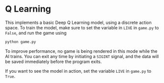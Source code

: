 # Q Learning

This implements a basic Deep Q Learning model, using a discrete action space. To
train the model, make sure to set the variable in `LIVE` in `game.py` to
`False`, and run the game using

```sh
python game.py
```

To improve performance, no game is being rendered in this mode while the AI
trains. You can exit any time by initiating a `SIGINT` signal, and the data
will be saved immediately before the program exits.

If you want to see the model in action, set the variable `LIVE` in `game.py` to
`True`.
